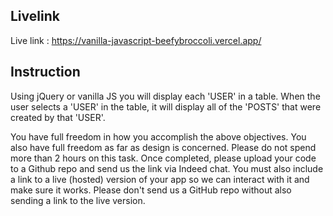 ## Livelink
Live link : https://vanilla-javascript-beefybroccoli.vercel.app/

## Instruction
Using jQuery or vanilla JS you will display each 'USER' in a table. When the user selects a 'USER' in the table, it will display all of the 'POSTS' that were created by that 'USER'. 

You have full freedom in how you accomplish the above objectives. You also have full freedom as far as design is concerned. Please do not spend more than 2 hours on this task. Once completed, please upload your code to a Github repo and send us the link via Indeed chat. You must also include a link to a live (hosted) version of your app so we can interact with it and make sure it works. Please don't send us a GitHub repo without also sending a link to the live version.